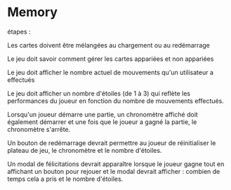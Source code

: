# Memory

étapes : 

Les cartes doivent être mélangées au chargement ou au redémarrage

Le jeu doit savoir comment gérer les cartes appariées et non appariées

Le jeu doit afficher le nombre actuel de mouvements qu'un utilisateur a effectués

Le jeu doit afficher un nombre d'étoiles (de 1 à 3) qui reflète les performances du joueur en fonction du nombre de mouvements effectués.

Lorsqu'un joueur démarre une partie, un chronomètre affiché doit également démarrer et une fois que le joueur a gagné la partie, le chronomètre s'arrête.

Un bouton de redémarrage devrait permettre au joueur de réinitialiser le plateau de jeu, le chronomètre et le nombre d'étoiles.

Un modal de félicitations devrait apparaître lorsque le joueur gagne tout en affichant un bouton pour rejouer et le modal devrait afficher : combien de temps cela a pris et le nombre d'étoiles.